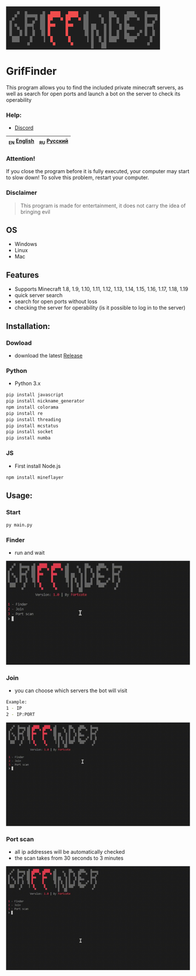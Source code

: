 ![GrifFinder](/IMG/GF.png)
# GrifFinder
This program allows you to find the included private minecraft servers, as well as search for open ports and launch a bot on the server to check its operability

### Help:
- [Discord](https://discord.gg/bjgpVAxgyE)

| <sub>EN</sub> [English](README.md) | <sub>RU</sub> [Русский](README_RU.md) |
|-------------------------|----------------------------|

### Attention!
If you close the program before it is fully executed, your computer may start to slow down! To solve this problem, restart your computer.

### Disclaimer

> This program is made for entertainment, it does not carry the idea of bringing evil

## OS

 * Windows
 * Linux
 * Mac

## Features

 * Supports Minecraft 1.8, 1.9, 1.10, 1.11, 1.12, 1.13, 1.14, 1.15, 1.16, 1.17, 1.18, 1.19
* quick server search
* search for open ports without loss
* checking the server for operability (is it possible to log in to the server)

## Installation:

### Dowload
* download the latest [Release](https://github.com/YTFort/GrifFinder/releases/tag/Release)

### Python

 * Python 3.x

```bash
pip install javascript
pip install nickname_generator
npm install colorama
pip install re
pip install threading
pip install mcstatus
pip install socket
pip install numba
```

### JS

 * First install Node.js

```bash
npm install mineflayer
```

## Usage:

### Start
```bash
py main.py
```

### Finder
* run and wait

![1](/IMG/1.gif)

### Join
* you can choose which servers the bot will visit
```bash
Example:
1 - IP
2 - IP:PORT
```

![2](/IMG/2.gif)

### Port scan
* all ip addresses will be automatically checked
* the scan takes from 30 seconds to 3 minutes

![3](/IMG/3.gif)
